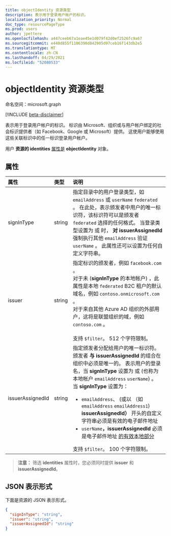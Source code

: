 ```yaml
---
title: objectIdentity 资源类型
description: 表示用于登录用户帐户的标识。
localization_priority: Normal
doc_type: resourcePageType
ms.prod: users
author: jpettere
ms.openlocfilehash: a447ceeb67a1eae45e1d079f42d0ef2526fc9a67
ms.sourcegitcommit: e440d855f1106390d842905d97ceb16f143db2e5
ms.translationtype: MT
ms.contentlocale: zh-CN
ms.lasthandoff: 04/29/2021
ms.locfileid: "52080533"
---
```

# <a name="objectidentity-resource-type"></a>objectIdentity 资源类型

命名空间：microsoft.graph

[!INCLUDE [beta-disclaimer](../../includes/beta-disclaimer.md)]

表示用于登录用户帐户的标识。 标识由 Microsoft、组织或与用户帐户绑定的社会标识提供者（如 Facebook、Google 或 Microsoft）提供。 这使用户能够使用这些关联标识中的任一标识登录用户帐户。

用户 **资源的 identities** [属性是](user.md) **objectIdentity** 对象。

## <a name="properties"></a>属性

| 属性   | 类型 |说明|
|:---------------|:--------|:----------|
|signInType|string| 指定目录中的用户登录类型，如 `emailAddress` 或 `userName` `federated` 。 在此处，表示颁发者中用户的唯一标识符，该标识符可以是颁发者 `federated` 选择的任何格式。 当登录类型设置为 或 时， **对 issuerAssignedId** 强制执行其他 `emailAddress` 验证 `userName` 。 此属性还可以设置为任何自定义字符串。|
|issuer|string|指定标识的颁发者，例如 `facebook.com` 。<br>对于未 (**signInType** 的本地帐户) ，此属性是本地 `federated` B2C 租户的默认域名，例如 `contoso.onmicrosoft.com` 。<br>对于来自其他 Azure AD 组织的外部用户，这将是联盟组织的域，例如 `contoso.com` 。<br><br>支持 `$filter`。 512 个字符限制。|
|issuerAssignedId|string|指定颁发者分配给用户的唯一标识符。 颁发者 **与** **issuerAssignedId** 的组合在组织中必须是唯一的。 表示用户的登录名，当 **signInType** 设置为 或 (也称为本地帐户 `emailAddress` `userName`) 。<br>当 **signInType** 设置为： <ul><li>`emailAddress`、 (或以 （如 `emailAddress` `emailAddress1`) **issuerAssignedId）** 开头的自定义字符串必须是有效的电子邮件地址</li><li>`userName`**，issuerAssignedId** 必须是电子邮件地址 [的有效本地部分](https://tools.ietf.org/html/rfc3696#section-3)</li></ul>支持 `$filter`。 100 个字符限制。|

>**注意：** 筛选 **identities** 属性时，您必须同时提供 **issuer** 和 **issuerAssignedId**。

## <a name="json-representation"></a>JSON 表示形式

下面是资源的 JSON 表示形式。

<!-- {
  "blockType": "resource",
  "optionalProperties": [

  ],
  "@odata.type": "microsoft.graph.objectIdentity"
}-->

```json
{
  "signInType": "string",
  "issuer": "string",
  "issuerAssignedId": "string"
}
```

<!-- uuid: 8fcb5dbc-d5aa-4681-8e31-b001d5168d79
2015-10-25 14:57:30 UTC -->
<!--
{
  "type": "#page.annotation",
  "description": "objectIdentity resource",
  "keywords": "",
  "section": "documentation",
  "tocPath": "",
  "suppressions": []
}
-->


